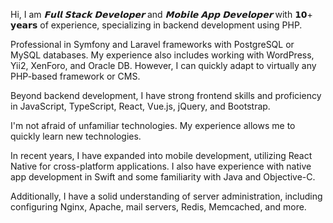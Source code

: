Hi, I am *𝗙𝘂𝗹𝗹 𝗦𝘁𝗮𝗰𝗸 𝗗𝗲𝘃𝗲𝗹𝗼𝗽𝗲𝗿* and *𝗠𝗼𝗯𝗶𝗹𝗲 𝗔𝗽𝗽 𝗗𝗲𝘃𝗲𝗹𝗼𝗽𝗲𝗿* with 𝟭𝟬+ 𝘆𝗲𝗮𝗿𝘀 of experience, specializing in backend development using PHP.

Professional in Symfony and Laravel frameworks with PostgreSQL or MySQL databases. My experience also includes working with WordPress, Yii2, XenForo, and Oracle DB.
However, I can quickly adapt to virtually any PHP-based framework or CMS.

Beyond backend development, I have strong frontend skills and proficiency in JavaScript, TypeScript, React, Vue.js, jQuery, and Bootstrap.

I'm not afraid of unfamiliar technologies. My experience allows me to quickly learn new technologies.

In recent years, I have expanded into mobile development, utilizing React Native for cross-platform applications. I also have experience with native app development in Swift and some familiarity with Java and Objective-C.

Additionally, I have a solid understanding of server administration, including configuring Nginx, Apache, mail servers, Redis, Memcached, and more.
